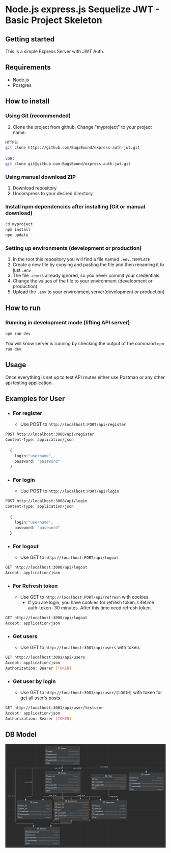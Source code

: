 # Node.js express.js Sequelize JWT - Basic Project Skeleton

## Getting started

This is a simple Express Server with JWT Auth.

## Requirements

*   Node.js
*   Postgres

## How to install

### Using Git (recommended)

1.  Clone the project from github. Change "myproject" to your project name.


```bash
HTTPS:
git clone https://github.com/BugsBound/express-auth-jwt.git

SSH:
git clone git@github.com:BugsBound/express-auth-jwt.git
```

### Using manual download ZIP

1.  Download repository
2.  Uncompress to your desired directory

### Install npm dependencies after installing (Git or manual download)

```bash
cd myproject
npm install
npm update
```

### Setting up environments (development or production)

1.  In the root this repository you will find a file named `.env.TEMPLATE`
2.  Create a new file by copying and pasting the file and then renaming it to just `.env`
3.  The file `.env` is already ignored, so you never commit your credentials.
4.  Change the values of the file to your environment (development or production)
5.  Upload the `.env` to your environment server(development or production)

## How to run

### Running in development mode (lifting API server)

```bash
npm run dev
```

You will know server is running by checking the output of the command `npm run dev`

## Usage

Once everything is set up to test API routes either use Postman or any other api testing application.

## Examples for User

* ### For register
  * Use POST to `http://localhost:PORT/api/register`

```bash
POST http://localhost:3000/api/register
Content-Type: application/json

  {
    login:"username",
    password: "password"
  }
```

* ### For login
  * Use POST to `http://localhost:PORT/api/login`

```bash
POST http://localhost:3000/api/login
Content-Type: application/json

  {
    login:"username",
    password: "password"
  }
```

* ### For logout
  * Use GET to `http://localhost:PORT/api/logout`


```bash
GET http://localhost:3000/api/logout
Accept: application/json
```

* ### For Refresh token
  * Use GET to `http://localhost:PORT/api/refresh` with cookies.
    * If you are login, you have cookies for refresh token. Lifetime auth-token- 30 minutes. After this time need refresh token.

```bash
GET http://localhost:3000/api/logout
Accept: application/json
```

* ### Get users
  * Use GET to `http://localhost:3001/api/users` with token.

```bash
GET http://localhost:3001/api/users
Accept: application/json
Authorization: Bearer [TOKEN]
```

* ### Get user by login
    * Use GET to `http://localhost:3001/api/user/[LOGIN]` with token for get all user's posts.

```bash
GET http://localhost:3001/api/user/testuser
Accept: application/json
Authorization: Bearer [TOKEN]
```

## DB Model

![](https://github.com/BugsBound/express-auth-jwt/blob/master/db/Model.png)
